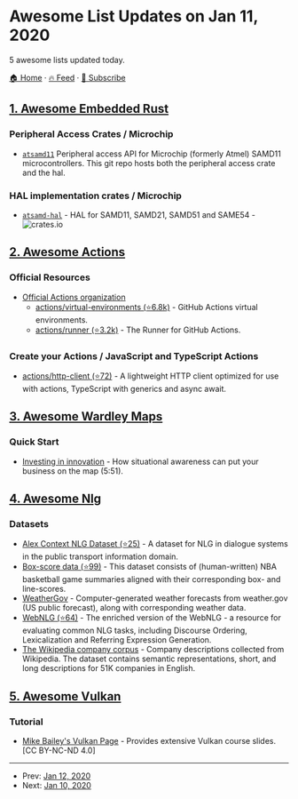 # Awesome List Updates on Jan 11, 2020

5 awesome lists updated today.

[🏠 Home](/README.md) · [🔥 Feed](https://test.trackawesomelist.com/feed.xml) · [📮 Subscribe](https://trackawesomelist.us17.list-manage.com/subscribe?u=d2f0117aa829c83a63ec63c2f&id=36a103854c)



## [1. Awesome Embedded Rust](/content/rust-embedded/awesome-embedded-rust/README.md)

### Peripheral Access Crates / Microchip

*   [`atsamd11`](https://github.com/atsamd-rs/atsamd) Peripheral access API for Microchip (formerly Atmel) SAMD11 microcontrollers.  This git repo hosts both the peripheral access crate and the hal.

### HAL implementation crates / Microchip

*   [`atsamd-hal`](https://crates.io/crates/atsamd-hal) - HAL for SAMD11, SAMD21, SAMD51 and SAME54 - ![crates.io](https://img.shields.io/crates/v/atsamd-hal.svg)

## [2. Awesome Actions](/content/sdras/awesome-actions/README.md)

### Official Resources

*   [Official Actions organization](https://github.com/actions)
    *   [actions/virtual-environments (⭐6.8k)](https://github.com/actions/virtual-environments) - GitHub Actions virtual environments.
    *   [actions/runner (⭐3.2k)](https://github.com/actions/runner) - The Runner for GitHub Actions.

### Create your Actions / JavaScript and TypeScript Actions

*   [actions/http-client (⭐72)](https://github.com/actions/http-client) - A lightweight HTTP client optimized for use with actions, TypeScript with generics and async await.

## [3. Awesome Wardley Maps](/content/wardley-maps-community/awesome-wardley-maps/README.md)

### Quick Start

*   [Investing in innovation](https://www.youtube.com/watch?v=Gfq3ocmadZo\&list=PLP0vnsXbJsRVkWG7pjboonlrbISxtSN9I) - How situational awareness can put your business on the map (5:51).

## [4. Awesome Nlg](/content/accelerated-text/awesome-nlg/README.md)

### Datasets

*   [Alex Context NLG Dataset (⭐25)](https://github.com/UFAL-DSG/alex_context_nlg_dataset) - A dataset for NLG in dialogue systems in the public transport information domain.
*   [Box-score data (⭐99)](https://github.com/harvardnlp/boxscore-data/) - This dataset consists of (human-written) NBA basketball game summaries aligned with their corresponding box- and line-scores.
*   [WeatherGov](https://cs.stanford.edu/\~pliang/data/weather-data.zip) - Computer-generated weather forecasts from weather.gov (US public forecast), along with corresponding weather data.
*   [WebNLG (⭐64)](https://github.com/ThiagoCF05/webnlg) - The enriched version of the WebNLG - a resource for evaluating common NLG tasks, including Discourse Ordering, Lexicalization and Referring Expression Generation.
*   [The Wikipedia company corpus](https://gricad-gitlab.univ-grenoble-alpes.fr/getalp/wikipediacompanycorpus) - Company descriptions collected from Wikipedia. The dataset contains semantic representations, short, and long descriptions for 51K companies in English.

## [5. Awesome Vulkan](/content/vinjn/awesome-vulkan/README.md)

### Tutorial

*   [Mike Bailey's Vulkan Page](http://web.engr.oregonstate.edu/\~mjb/vulkan/) - Provides extensive Vulkan course slides. \[CC BY-NC-ND 4.0]

---

- Prev: [Jan 12, 2020](/content/2020/01/12/README.md)
- Next: [Jan 10, 2020](/content/2020/01/10/README.md)